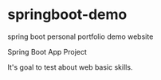 # springboot-demo
spring boot personal portfolio demo website

Spring Boot App Project

It's goal to test about web basic skills.
